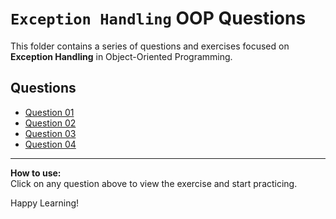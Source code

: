 # `Exception Handling` OOP Questions

This folder contains a series of questions and exercises focused on **Exception Handling** in Object-Oriented Programming. 

## Questions

- [Question 01](1.md)
- [Question 02](2.md)
- [Question 03](3.md)
- [Question 04](4.md)
<!-- Add more questions as needed -->

---

**How to use:**  
Click on any question above to view the exercise and start practicing.

Happy Learning!
